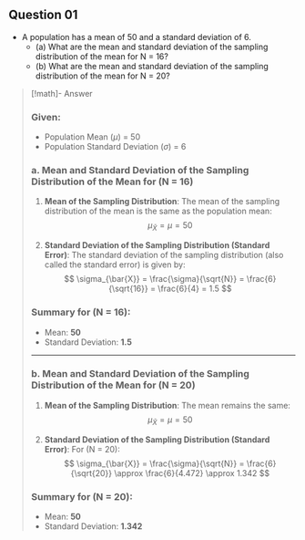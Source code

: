
## Question 01
- A population has a mean of 50 and a standard deviation of 6. 
	- (a) What are the mean and standard deviation of the sampling distribution of the mean for N = 16?
	-  (b) What are the mean and standard deviation of the sampling distribution of the mean for N = 20?

> [!math]- Answer
> ### Given:
> - Population Mean ($\mu$) = 50
> - Population Standard Deviation ($\sigma$) = 6
> 
> ### a. Mean and Standard Deviation of the Sampling Distribution of the Mean for \(N = 16\)
> 
> 1. **Mean of the Sampling Distribution**:
>    The mean of the sampling distribution of the mean is the same as the population mean:
>    $$
>    \mu_{\bar{X}} = \mu = 50
>    $$
> 
> 2. **Standard Deviation of the Sampling Distribution (Standard Error)**:
>    The standard deviation of the sampling distribution (also called the standard error) is given by:
>    $$
>    \sigma_{\bar{X}} = \frac{\sigma}{\sqrt{N}} = \frac{6}{\sqrt{16}} = \frac{6}{4} = 1.5
>    $$
> 
> ### Summary for \(N = 16\):
> - Mean: **50**
> - Standard Deviation: **1.5**
> 
> ---
> 
> ### b. Mean and Standard Deviation of the Sampling Distribution of the Mean for \(N = 20\)
> 
> 1. **Mean of the Sampling Distribution**:
>    The mean remains the same:
>    $$
>    \mu_{\bar{X}} = \mu = 50
>    $$
> 
> 2. **Standard Deviation of the Sampling Distribution (Standard Error)**:
>    For \(N = 20\):
>    $$
>    \sigma_{\bar{X}} = \frac{\sigma}{\sqrt{N}} = \frac{6}{\sqrt{20}} \approx \frac{6}{4.472} \approx 1.342
>    $$
> 
> ### Summary for \(N = 20\):
> - Mean: **50**
> - Standard Deviation: **1.342**

